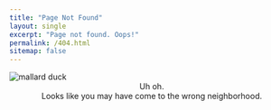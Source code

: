 ```yaml
---
title: "Page Not Found"
layout: single
excerpt: "Page not found. Oops!"
permalink: /404.html
sitemap: false
---
```

<img src="{{ site.url }}{{ site.baseurl }}/images/404.jpg" alt="mallard duck">
<div align="center"> Uh oh. <br />
<div align="center"> Looks like you may have come to the wrong neighborhood. <br />
<script type="text/javascript">
  var GOOG_FIXURL_LANG = 'en';
  var GOOG_FIXURL_SITE = '{{ site.url }}'
</script>
<script type="text/javascript"
  src="//linkhelp.clients.google.com/tbproxy/lh/wm/fixurl.js">
</script>
